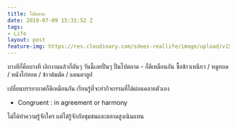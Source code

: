 ```yaml
---
title: ไปตลาด
date: 2019-07-09 15:31:52 Z
tags:
- Life
layout: post
feature-img: https://res.cloudinary.com/sdees-reallife/image/upload/v1562769954/line_1562669024097.jpg
---
```


บางทีก็คือบางที เลิกงานแล้วก็ตันๆ วันนี้เลยปั่นๆ ปั่นไปตลาด - ก็ดีเหมือนกัน ซื้อข้าวเหนียว / หมูทอด / หนังไก่ทอด / ข้าวต้มมัด / แคนตาลูป

เปลี่ยนบรรยากาศก็ดีเหมือนกัน เรียนรู้ที่จะทำกิจกรรมที่ได้ผ่อนคลายตัวเอง

- Congruent : in agreement or harmony

<i class="fa fa-child" style="color:plum"></i>

ไม่ได้ทำความรู้จักใคร แต่ได้รู้จักกับชุมชนและตลาดสูงเนินแทน
